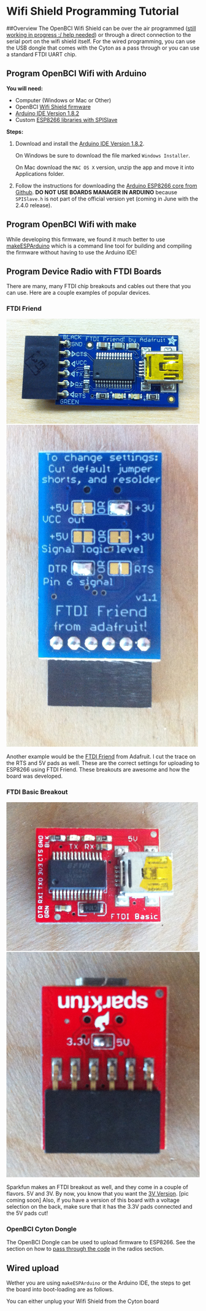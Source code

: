 # Wifi Shield Programming Tutorial

##Overview
The OpenBCI Wifi Shield can be over the air programmed ([still working in progress :/ help needed](https://github.com/OpenBCI/OpenBCI_WIFI/issues/7)) or through a direct connection to the serial port on the wifi shield itself. For the wired programming, you can use the USB dongle that comes with the Cyton as a pass through or you can use a standard FTDI UART chip.

## Program OpenBCI Wifi with Arduino

**You will need:**

* Computer (Windows or Mac or Other)
* OpenBCI [Wifi Shield firmware](https://github.com/OpenBCI/OpenBCI_WIFI)
* [Arduino IDE Version 1.8.2](http://www.arduino.cc/en/main/software)
* Custom [ESP8266 libraries with SPISlave](https://github.com/esp8266/Arduino)

**Steps:**

1. Download and install the [Arduino IDE Version 1.8.2](http://www.arduino.cc/en/main/software).

   On Windows be sure to download the file marked `Windows Installer`.

   On Mac download the `MAC OS X` version, unzip the app and move it into Applications folder.

2. Follow the instructions for downloading the [Arduino ESP8266 core from Github](https://github.com/esp8266/Arduino#using-git-version). **DO NOT USE BOARDS MANAGER IN ARDUINO** because `SPISlave.h` is not part of the official version yet (coming in June with the 2.4.0 release).

## Program OpenBCI Wifi with make

While developing this firmware, we found it much better to use [makeESPArduino](https://github.com/plerup/makeEspArduino) which is a command line tool for building and compiling the firmware without having to use the Arduino IDE!

## Program Device Radio with FTDI Boards

There are many, many FTDI chip breakouts and cables out there that you can use. Here are a couple examples of popular devices.

### FTDI Friend
![FTDI Friend](../assets/images/FTDI_Friend.jpg)
![FTDI Friend Back](../assets/images/FTDI_FriendBack.jpg)

Another example would be the [FTDI Friend](http://www.adafruit.com/products/284) from Adafruit. I cut the trace on the RTS and 5V pads as well. These are the correct settings for uploading to ESP8266 using FTDI Friend. These breakouts are awesome and how the board was developed.

### FTDI Basic Breakout
![FTDI BasicFront](../assets/images/FTDI_BASICfront.jpg)
![FTDI BasicBack](../assets/images/FTDI_BASICback.jpg)

Sparkfun makes an FTDI breakout as well, and they come in a couple of flavors. 5V and 3V. By now, you know that you want the [3V Version](https://www.sparkfun.com/products/9873). [pic coming soon] Also, if you have a version of this board with a voltage selection on the back, make sure that it has the 3.3V pads connected and the 5V pads cut!  

### OpenBCI Cyton Dongle

The OpenBCI Dongle can be used to upload firmware to ESP8266. See the section on how to [pass through the code](http://docs.openbci.com/Hardware/06-Cyton_Radios_Programming_Tutorial#cyton-radios-programming-tutorial-uploading-device-firmware-to-cyton-board-program-device-radio-with-openbci-dongle) in the radios section.

## Wired upload

Wether you are using `makeESPArduino` or the Arduino IDE, the steps to get the board into boot-loading are as follows.

You can either unplug your Wifi Shield from the Cyton board
